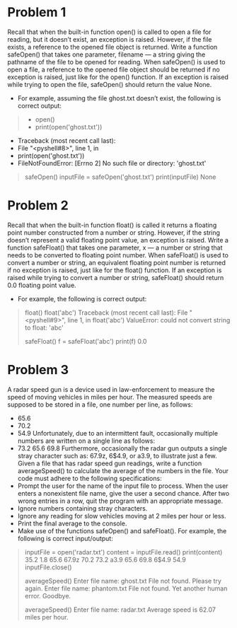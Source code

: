 # Problem 1
Recall that when the built-in function open() is called to open a file for reading, but it doesn’t exist, an exception is raised. However, if the file exists, a reference to the opened file object is returned.
Write a function safeOpen() that takes one parameter, filename — a string giving the pathname of the file to be opened for reading. When safeOpen() is used to open a file, a reference to the opened file object should be returned if no exception is raised, just like for the open() function. If an exception is raised while trying to open the file, safeOpen() should return the value None.

- For example, assuming the file
ghost.txt doesn’t exist, the following is correct output:
> - open()
> - print(open('ghost.txt'))
- Traceback (most recent call last):
- File "<pyshell#8>", line 1, in <module>
- print(open('ghost.txt'))
- FileNotFoundError: [Errno 2] No such file or directory: 'ghost.txt'
>
> safeOpen()
> inputFile = safeOpen('ghost.txt')
> print(inputFile)
None
# Problem 2
Recall that when the built-in function float() is called it returns a floating point number constructed from a number or string. However, if the string doesn’t represent a valid floating point value, an exception is raised.
Write a function safeFloat() that takes one parameter, x — a number or string that needs to be converted to floating point number. When safeFloat() is used to convert a number or string, an equivalent floating point number is returned if no exception is raised, just like for the float() function. If an exception is raised while trying to convert a number or string, safeFloat() should return 0.0 floating point value.

- For example, the following is correct output:
> float()
> float('abc')
Traceback (most recent call last):
File "<pyshell#9>", line 1, in <module>
float('abc')
ValueError: could not convert string to float: 'abc'
>
> safeFloat()
> f = safeFloat('abc')
> print(f)
0.0
>
# Problem 3
A radar speed gun is a device used in law-enforcement to measure the speed of moving vehicles in miles per hour. The measured speeds are supposed to be stored in a file, one number per line, as follows:
- 65.6
- 70.2
- 54.9
Unfortunately, due to an intermittent fault, occasionally multiple numbers are written on a single line as
follows:
- 73.2 65.6 69.8
Furthermore, occasionally the radar gun outputs a single stray character such as: 67.9z, 6$4.9, or a3.9, to
illustrate just a few.
Given a file that has radar speed gun readings, write a function
averageSpeed() to calculate the average of
the numbers in the file. Your code must adhere to the following specifications:
- Prompt the user for the name of the input file to process. When the user enters a nonexistent file
name, give the user a second chance. After two wrong entries in a row, quit the program with an
appropriate message.
- Ignore numbers containing stray characters.
- Ignore any reading for slow vehicles moving at 2 miles per hour or less.
- Print the final average to the console.
- Make use of the functions
safeOpen() and
safeFloat().
For example, the following is correct input/output:
> inputFile = open('radar.txt')
> content = inputFile.read()
> print(content)
35.2
1.8
65.6
67.9z
70.2
73.2 a3.9 65.6 69.8
6$4.9
54.9
> inputFile.close()
>
> averageSpeed()
Enter file name: ghost.txt
File not found. Please try again.
Enter file name: phantom.txt
File not found. Yet another human error. Goodbye.
>
> averageSpeed()
> Enter file name: radar.txt
> Average speed is 62.07 miles per hour.